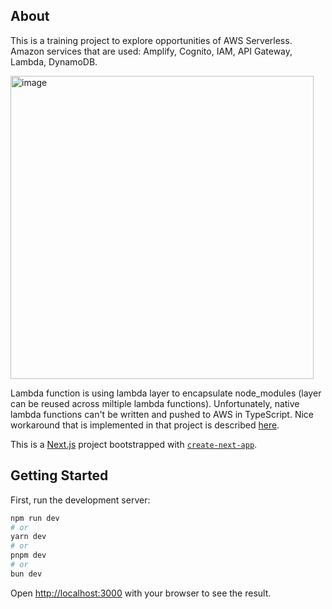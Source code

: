 ## About

This is a training project to explore opportunities of AWS Serverless.
Amazon services that are used: Amplify, Cognito, IAM, API Gateway, Lambda, DynamoDB.

[Schema of AWS Services and interactions]: (https://app.eraser.io/workspace/Ot8JcfetK5mPsqTIno59)

<img width="485" alt="image" src="https://github.com/AnnaTselina/amplify-lambda-wishlist-app/assets/55737365/bbf2c68b-f5b9-4f4b-8d48-0c9de268e2fe">

Lambda function is using lambda layer to encapsulate node_modules (layer can be reused across miltiple lambda functions).
Unfortunately, native lambda functions can't be written and pushed to AWS in TypeScript. Nice workaround that is implemented in that project is described [here](https://betterprogramming.pub/converting-amplify-lambdas-to-typescript-e97dc9f1eed2).

This is a [Next.js](https://nextjs.org/) project bootstrapped with [`create-next-app`](https://github.com/vercel/next.js/tree/canary/packages/create-next-app).

## Getting Started

First, run the development server:

```bash
npm run dev
# or
yarn dev
# or
pnpm dev
# or
bun dev
```

Open [http://localhost:3000](http://localhost:3000) with your browser to see the result.
